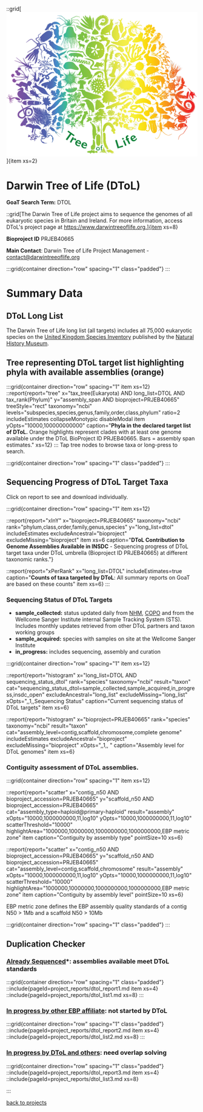 ::grid[![GoaT](/static/images/tol_logo_words.png)]{item xs=2}

# Darwin Tree of Life (DToL)
**GoaT Search Term:** DTOL

::grid[The Darwin Tree of Life project aims to sequence the genomes of all eukaryotic species in Britain and Ireland. For more information, access DToL's project page at https://www.darwintreeoflife.org.]{item xs=8}

**Bioproject ID** PRJEB40665

**Main Contact**: Darwin Tree of Life Project Management - contact@darwintreeoflife.org

:::grid{container direction="row" spacing="1" class="padded"}
:::

# Summary Data
## DToL Long List

The Darwin Tree of Life long list (all targets) includes all 75,000 eukaryotic species on the [United Kingdom Species Inventory](https://www.gbif.org/dataset/dbaa27eb-29e7-4cbb-8eab-3f689cfce116) published by the [Natural History Museum](https://www.nhm.ac.uk/our-science/data/uk-species.html).

## Tree representing DToL target list highlighting phyla with available assemblies (orange)

:::grid{container direction="row" spacing="1" item xs=12}
::report{report="tree" x="tax_tree(Eukaryota) AND long_list=DTOL AND tax_rank(Phylum)" y="assembly_span AND bioproject=PRJEB40665" treeStyle="rect" taxonomy="ncbi" levels="subspecies,species,genus,family,order,class,phylum" ratio=2 includeEstimates collapseMonotypic disableModal item yOpts="10000,100000000000" caption="**Phyla in the declared target list of DToL.** Orange highlights represent clades with at least one genome available under the DToL BioProject ID PRJEB40665. Bars = assembly span estimates." xs=12}
:::
Tap tree nodes to browse taxa or long-press to search.

:::grid{container direction="row" spacing="1" class="padded"}
:::

## Sequencing Progress of DToL Target Taxa

Click on report to see and download individually.

:::grid{container direction="row" spacing="1" item xs=12}

::report{report="xInY" x="bioproject=PRJEB40665" taxonomy="ncbi" rank="phylum,class,order,family,genus,species" y="long_list=dtol" includeEstimates excludeAncestral="bioproject" excludeMissing="bioproject" item xs=6 caption="**DToL Contribution to Genome Assemblies Available in INSDC**  - Sequencing progress of DToL target taxa under DToL umbrella (Bioproject ID PRJEB40665)  at different taxonomic ranks."}

::report{report="xPerRank" x="long_list=DTOL" includeEstimates=true caption="**Counts of taxa targeted by DToL**: All summary reports on GoaT are based on these counts" item xs=6}
:::

### Sequencing Status of DToL Targets

* **sample_collected:** status updated daily from [NHM](https://data.nhm.ac.uk/), [COPO](https://copo-project.org) and from the Wellcome Sanger Institute internal Sample Tracking System (STS). Includes monthly updates retrieved from other DToL partners and taxon working groups
* **sample_acquired:** species with samples on site at the Wellcome Sanger Institute
* **in_progress:** includes sequencing, assembly and curation

:::grid{container direction="row" spacing="1" item xs=12}

::report{report="histogram" x="long_list=DTOL AND sequencing_status_dtol" rank="species" taxonomy="ncbi" result="taxon" cat="sequencing_status_dtol=sample_collected,sample_acquired,in_progress,insdc_open" excludeAncestral="long_list" excludeMissing="long_list" xOpts=",,1,,Sequencing Status" caption="Current sequencing status of DToL targets" item xs=6}

::report{report="histogram" x="bioproject=PRJEB40665" rank="species" taxonomy="ncbi" result="taxon" cat="assembly_level=contig,scaffold,chromosome,complete genome" includeEstimates excludeAncestral="bioproject" excludeMissing="bioproject" xOpts=",,1,, " caption="Assembly level for DToL genomes" item xs=6}

### Contiguity assessment of DToL assemblies. 

:::grid{container direction="row" spacing="1" item xs=12}

::report{report="scatter" x="contig_n50 AND bioproject_accession=PRJEB40665" y="scaffold_n50 AND bioproject_accession=PRJEB40665" cat="assembly_type=haploid@primary-haploid" result="assembly" xOpts="10000,1000000000,11,log10" yOpts="10000,1000000000,11,log10" scatterThreshold="10000" highlightArea="1000000,10000000,1000000000,1000000000,EBP metric zone" item caption="Contiguity by assembly type" pointSize=10 xs=6}

::report{report="scatter" x="contig_n50 AND bioproject_accession=PRJEB40665" y="scaffold_n50 AND bioproject_accession=PRJEB40665" cat="assembly_level=contig,scaffold,chromosome" result="assembly" xOpts="10000,1000000000,11,log10" yOpts="10000,1000000000,11,log10" scatterThreshold="10000" highlightArea="1000000,10000000,1000000000,1000000000,EBP metric zone" item caption="Contiguity by assembly level" pointSize=10 xs=6}

EBP metric zone defines the EBP assembly quality standards of a contig N50 > 1Mb and a scaffold N50 > 10Mb


:::grid{container direction="row" spacing="1" class="padded"}
:::

## Duplication Checker
### [Already Sequenced](https://goat.genomehubs.org/search?query=long_list%3Ddtol%20AND%20bioproject%3D%21prjeb40665%20AND%20tax_rank%28species%29%20AND%20ebp_metric_date&result=taxon&includeEstimates=true&summaryValues=count&taxonomy=ncbi&size=10&offset=0&fields=assembly_level%2Cassembly_span%2Cbioproject%2Csequencing_status%2Csequencing_status_dtol%2Clong_list&names=&ranks=&report=tree&cat=sequencing_status_dtol&collapseMonotypic=true&treeStyle=rect&treeThreshold=2000&pointSize=15#long_list%3Ddtol%20AND%20bioproject%3D!prjeb40665%20AND%20tax_rank(species)%20AND%20ebp_metric_date)*: assemblies available meet DToL standards

:::grid{container direction="row" spacing="1" class="padded"}
::include{pageId=project_reports/dtol_report1.md item xs=4}
::include{pageId=project_reports/dtol_list1.md xs=8}
:::

### [In progress by other EBP affiliate](https://goat.genomehubs.org/search?query=long_list%3Ddtol%20AND%20length%28long_list%29%3E1%20AND%20sample_collected%20AND%20sample_collected%3D%21dtol%20AND%20bioproject%3D%21prjeb40665%2Cnull%20AND%20ebp_metric_date%3Dnull%20AND%20assembly_level%3Dnull%2C%21chromosome%2C%21complete%20genome%20AND%20tax_rank%28species%29&result=taxon&includeEstimates=true&summaryValues=count&taxonomy=ncbi&size=25&offset=0&fields=assembly_level%2Cbioproject%2Csample_collected%2Csample_acquired%2Cin_progress%2Copen%2Cinsdc_open%2Csequencing_status%2Csequencing_status_dtol%2Clong_list&names=&ranks=&report=arc&cat=sequencing_status_dtol&collapseMonotypic=true&treeStyle=rect&treeThreshold=2000&pointSize=15&y=long_list%3Ddtol&rank=species#long_list%3Ddtol%20AND%20length(long_list)%3E1%20AND%20sample_collected%20AND%20sample_collected%3D!dtol%20AND%20bioproject%3D!prjeb40665%2Cnull%20AND%20ebp_metric_date%3Dnull%20AND%20assembly_level%3Dnull%2C!chromosome%2C!complete%20genome%20AND%20tax_rank(species)): not started by DToL

:::grid{container direction="row" spacing="1" class="padded"}
::include{pageId=project_reports/dtol_report2.md item xs=4}
::include{pageId=project_reports/dtol_list2.md xs=8}
:::

### [In progress by DToL and others](https://goat.genomehubs.org/search?query=length%28sample_collected%29%3E1%20AND%20sequencing_status_dtol%3E%3Dsample_collected%20AND%20bioproject%3Dnull%2C%21prjeb40665%20AND%20ebp_metric_date%3Dnull%20AND%20assembly_level%3Dnull%2C%21chromosome%2C%21complete%20genome%20AND%20tax_rank%28species%29&result=taxon&includeEstimates=true&summaryValues=count&taxonomy=ncbi&size=25&offset=0&fields=assembly_level%2Csample_collected%2Csample_acquired%2Cin_progress%2Copen%2Cinsdc_open%2Csequencing_status%2Csequencing_status_dtol&names=&ranks=&report=arc&cat=sequencing_status_dtol&collapseMonotypic=true&treeStyle=rect&treeThreshold=2000&pointSize=15&y=sequencing_status_dtol%3E%3Dsample_acquired&rank=species#length(sample_collected)%3E1%20AND%20sequencing_status_dtol%3E%3Dsample_collected%20AND%20bioproject%3Dnull%2C!prjeb40665%20AND%20ebp_metric_date%3Dnull%20AND%20assembly_level%3Dnull%2C!chromosome%2C!complete%20genome%20AND%20tax_rank(species)): need overlap solving

:::grid{container direction="row" spacing="1" class="padded"}
::include{pageId=project_reports/dtol_report3.md item xs=4}
::include{pageId=project_reports/dtol_list3.md xs=8}


:::

[back to projects](/projects)

